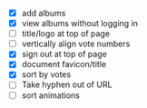 - [x] add albums
- [x] view albums without logging in
- [ ] title/logo at top of page
- [ ] vertically align vote numbers
- [x] sign out at top of page
- [x] document favicon/title
- [x] sort by votes
- [ ] Take hyphen out of URL
- [ ] sort animations
